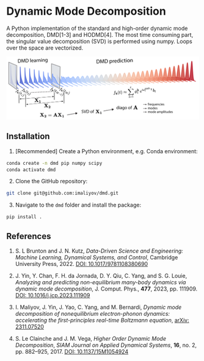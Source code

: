 # Dynamic Mode Decomposition

A Python implementation of the standard and high-order dynamic mode decomposition, DMD[1-3] and HODMD[4]. The most time consuming part, the singular value decomposition (SVD) is performed using numpy. Loops over the space are vectorized.

![DMD](images/DMD.png)

## Installation

1. [Recommended] Create a Python environment, e.g. Conda environment:

```bash
conda create -n dmd pip numpy scipy
conda activate dmd
```

2. Clone the GitHub repository:

```bash
git clone git@github.com:imaliyov/dmd.git
```

3. Navigate to the `dmd` folder and install the package:

```bash
pip install .
```

## References

1. S. L Brunton and J. N. Kutz, *Data-Driven Science and Engineering: Machine Learning, Dynamical Systems, and Control*, Cambridge University Press, 2022. [DOI: 10.1017/9781108380690](https://doi.org/10.1017/9781108380690)

2. J. Yin, Y. Chan, F. H. da Jornada, D. Y. Qiu, C. Yang, and S. G. Louie, *Analyzing and predicting non-equilibrium many-body dynamics via dynamic mode decomposition*,  J. Comput. Phys., **477**, 2023, pp. 111909. [DOI: 10.1016/j.jcp.2023.111909](https://doi.org/10.1016/j.jcp.2023.111909)

3. I. Maliyov, J. Yin, J. Yao, C. Yang, and M. Bernardi, *Dynamic mode decomposition of nonequilibrium electron-phonon dynamics: accelerating the first-principles real-time Boltzmann equation*, [arXiv: 2311.07520](https://arxiv.org/abs/2311.07520)

4. S. Le Clainche and J. M. Vega, *Higher Order Dynamic Mode Decomposition*, *SIAM Journal on Applied Dynamical Systems*, **16**, no. 2, pp. 882–925, 2017. [DOI: 10.1137/15M1054924](https://doi.org/10.1137/15M1054924)



